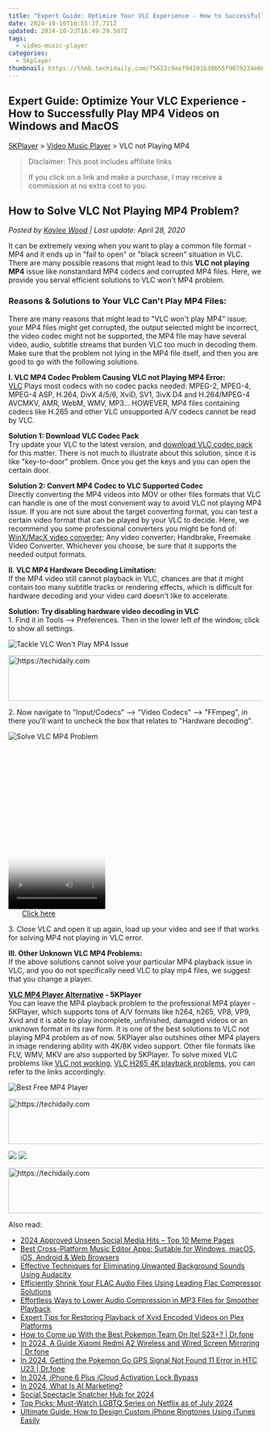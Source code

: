 ```yaml
---
title: "Expert Guide: Optimize Your VLC Experience - How to Successfully Play MP4 Videos on Windows and MacOS"
date: 2024-10-16T16:55:37.711Z
updated: 2024-10-23T16:49:29.507Z
tags:
  - video-music-player
categories:
  - 5kplayer
thumbnail: https://thmb.techidaily.com/75622c9aef94101b38b55f9079234e66e622d3109ffec37e17f1d6b6b883339d.jpg
---
```


## Expert Guide: Optimize Your VLC Experience - How to Successfully Play MP4 Videos on Windows and MacOS

[5KPlayer](https://tools.techidaily.com/5kplayer/products/) \> [Video Music Player](https://tools.techidaily.com/5kplayer/video-music-player/) \> VLC not Playing MP4

>  Disclaimer: This post includes affiliate links
>
>  If you click on a link and make a purchase, I may receive a commission at no extra cost to you.
>

## How to Solve VLC Not Playing MP4 Problem?

 _Posted by [Kaylee Wood](https://www.quora.com/profile/Amanda-Hu-21) | Last update: April 28, 2020_ 

It can be extremely vexing when you want to play a common file format - MP4 and it ends up in "fail to open" or "black screen" situation in VLC. There are many possible reasons that might lead to this **VLC not playing MP4** issue like nonstandard MP4 codecs and corrupted MP4 files. Here, we provide you serval efficient solutions to VLC won't MP4 problem. 

### Reasons & Solutions to Your VLC Can't Play MP4 Files:

There are many reasons that might lead to "VLC won't play MP4" issue: your MP4 files might get corrupted, the output selected might be incorrect, the video codec might not be supported, the MP4 file may have several video, audio, subtitle streams that burden VLC too much in decoding them. Make sure that the problem not lying in the MP4 file itself, and then you are good to go with the following solutions.

**I. VLC MP4 Codec Problem Causing VLC not Playing MP4 Error:**  
[VLC](https://www.videolan.org/vlc/index.html) Plays most codecs with no codec packs needed: MPEG-2, MPEG-4, MPEG-4 ASP, H.264, DivX 4/5/6, XviD, SV1, 3ivX D4 and H.264/MPEG-4 AVCMKV, AMR, WebM, WMV, MP3… HOWEVER, MP4 files containing codecs like H.265 and other VLC unsupported A/V codecs cannot be read by VLC.

**Solution 1: Download VLC Codec Pack**  
 Try update your VLC to the latest version, and [download VLC codec pack](https://tools.techidaily.com/5kplayer/video-music-player/) for this matter. There is not much to illustrate about this solution, since it is like "key-to-door" problem. Once you get the keys and you can open the certain door.

**Solution 2: Convert MP4 Codec to VLC Supported Codec**  
 Directly converting the MP4 videos into MOV or other files formats that VLC can handle is one of the most convenient way to avoid VLC not playing MP4 issue. If you are not sure about the target converting format, you can test a certain video format that can be played by your VLC to decide. Here, we recommend you some professional converters you might be fond of: [WinX/MacX video converter](https://tools.techidaily.com/5kplayer/products/); Any video converter; Handbrake, Freemake Video Converter. Whichever you choose, be sure that it supports the needed output formats.

**II. VLC MP4 Hardware Decoding Limitation:**  
 If the MP4 video still cannot playback in VLC, chances are that it might contain too many subtitle tracks or rendering effects, which is difficult for hardware decoding and your video card doesn't like to accelerate.

**Solution: Try disabling hardware video decoding in VLC**  
 1\. Find it in Tools --> Preferences. Then in the lower left of the window, click to show all settings.

![Tackle VLC Won't Play MP4 Issue](https://www.5kplayer.com/video-music-player/img/5kp-vlc-mp4-zjy-001.jpg) 

<!-- affiliate ads begin -->
<a href="https://ephamedtechinc.pxf.io/c/5597632/2130529/26400" target="_top" id="2130529">
  <img src="//a.impactradius-go.com/display-ad/26400-2130529" border="0" alt="https://techidaily.com" width="728" height="90"/>
</a>
<img height="0" width="0" src="https://ephamedtechinc.pxf.io/i/5597632/2130529/26400" style="position:absolute;visibility:hidden;" border="0" />
<!-- affiliate ads end -->

2\. Now navigate to "Input/Codecs" --> "Video Codecs" --> "FFmpeg", in there you'll want to uncheck the box that relates to "Hardware decoding".

![Solve VLC MP4 Problem](https://www.5kplayer.com/video-music-player/img/5kp-vlc-mp4-zjy-002.jpg) 

<!-- affiliate ads begin -->
<span id="1702748">
					<video width="192" height="320" style="cursor:pointer"
           poster="//a.impactradius-go.com/display-clicktoplayimage/1702748.png"
           onclick="if(!this.playClicked){this.play();this.setAttribute('controls',true);this.playClicked=true;}">
	   <source src="//a.impactradius-go.com/display-ad/18544-1702748">
	   <img src="//a.impactradius-go.com/display-clicktoplayimage/1702748.png" style="border: none; height: 100%; width: 100%; object-fit: contain">
	</video>
	<div style="width:120px;text-align:center"><a href="javascript:window.open(decodeURIComponent('https%3A%2F%2Ftwopages.pxf.io%2Fc%2F5597632%2F1702748%2F18544'), '_blank');void(0);">Click here</a></div>
</span>
<img height="0" width="0" src="https://imp.pxf.io/i/5597632/1702748/18544" style="position:absolute;visibility:hidden;" border="0" />
<!-- affiliate ads end -->

3\. Close VLC and open it up again, load up your video and see if that works for solving MP4 not playing in VLC error.

**III. Other Unknown VLC MP4 Problems:**  
 If the above solutions cannot solve your particular MP4 playback issue in VLC, and you do not specifically need VLC to play mp4 files, we suggest that you change a player. 

**[VLC MP4 Player Alternative](https://tools.techidaily.com/5kplayer/video-music-player/) \- 5KPlayer**  
 You can leave the MP4 playback problem to the professional MP4 player - 5KPlayer, which supports tons of A/V formats like h264, h265, VP8, VP9, Xvid and it is able to play incomplete, unfinished, damaged videos or an unknown format in its raw form. It is one of the best solutions to VLC not playing MP4 problem as of now. 5KPlayer also outshines other MP4 players in image rendering ability with 4K/8K video support. Other file formats like FLV, WMV, MKV are also supported by 5KPlayer. To solve mixed VLC problems like [VLC not working](https://tools.techidaily.com/5kplayer/video-music-player/), [VLC H265 4K playback problems](https://tools.techidaily.com/5kplayer/video-music-player/), you can refer to the links accordingly.

![Best Free MP4 Player](https://www.5kplayer.com/video-music-player/img/flv-player-free-download.jpg) 

<!-- affiliate ads begin -->
<a href="https://aligracehair.sjv.io/c/5597632/2115921/19272" target="_top" id="2115921">
  <img src="//a.impactradius-go.com/display-ad/19272-2115921" border="0" alt="https://techidaily.com" width="728" height="90"/>
</a>
<img height="0" width="0" src="https://aligracehair.sjv.io/i/5597632/2115921/19272" style="position:absolute;visibility:hidden;" border="0" />
<!-- affiliate ads end -->

[![](https://www.5kplayer.com/video-music-player/../button/freedownwhitewin.png)](https://tools.techidaily.com/5kplayer/products/) [![](https://www.5kplayer.com/video-music-player/../button/freedownbackmac.png)](https://tools.techidaily.com/5kplayer/products/)

<!-- affiliate ads begin -->
<a href="https://laganoo.pxf.io/c/5597632/1657400/16446" target="_top" id="1657400">
  <img src="//a.impactradius-go.com/display-ad/16446-1657400" border="0" alt="https://techidaily.com" width="728" height="90"/>
</a>
<img height="0" width="0" src="https://laganoo.pxf.io/i/5597632/1657400/16446" style="position:absolute;visibility:hidden;" border="0" />
<!-- affiliate ads end -->

<ins class="adsbygoogle"
     style="display:block"
     data-ad-format="autorelaxed"
     data-ad-client="ca-pub-7571918770474297"
     data-ad-slot="1223367746"></ins>

<ins class="adsbygoogle"
     style="display:block"
     data-ad-client="ca-pub-7571918770474297"
     data-ad-slot="8358498916"
     data-ad-format="auto"
     data-full-width-responsive="true"></ins>

<span class="atpl-alsoreadstyle">Also read:</span>
<div><ul>
<li><a href="https://facebook-video-recording.techidaily.com/2024-approved-unseen-social-media-hits-top-10-meme-pages/"><u>2024 Approved Unseen Social Media Hits – Top 10 Meme Pages</u></a></li>
<li><a href="https://media-tips.techidaily.com/best-cross-platform-music-editor-apps-suitable-for-windows-macos-ios-android-and-web-browsers/"><u>Best Cross-Platform Music Editor Apps: Suitable for Windows, macOS, iOS, Android & Web Browsers</u></a></li>
<li><a href="https://media-tips.techidaily.com/effective-techniques-for-eliminating-unwanted-background-sounds-using-audacity/"><u>Effective Techniques for Eliminating Unwanted Background Sounds Using Audacity</u></a></li>
<li><a href="https://media-tips.techidaily.com/efficiently-shrink-your-flac-audio-files-using-leading-flac-compressor-solutions/"><u>Efficiently Shrink Your FLAC Audio Files Using Leading Flac Compressor Solutions</u></a></li>
<li><a href="https://media-tips.techidaily.com/effortless-ways-to-lower-audio-compression-in-mp3-files-for-smoother-playback/"><u>Effortless Ways to Lower Audio Compression in MP3 Files for Smoother Playback</u></a></li>
<li><a href="https://blog-min.techidaily.com/expert-tips-for-restoring-playback-of-xvid-encoded-videos-on-plex-platforms/"><u>Expert Tips for Restoring Playback of Xvid Encoded Videos on Plex Platforms</u></a></li>
<li><a href="https://android-pokemon-go.techidaily.com/how-to-come-up-with-the-best-pokemon-team-on-itel-s23plus-drfone-by-drfone-virtual-android/"><u>How to Come up With the Best Pokemon Team On Itel S23+? | Dr.fone</u></a></li>
<li><a href="https://screen-mirror.techidaily.com/in-2024-a-guide-xiaomi-redmi-a2-wireless-and-wired-screen-mirroring-drfone-by-drfone-android/"><u>In 2024, A Guide Xiaomi Redmi A2 Wireless and Wired Screen Mirroring | Dr.fone</u></a></li>
<li><a href="https://android-location.techidaily.com/in-2024-getting-the-pokemon-go-gps-signal-not-found-11-error-in-htc-u23-drfone-by-drfone-virtual/"><u>In 2024, Getting the Pokemon Go GPS Signal Not Found 11 Error in HTC U23 | Dr.fone</u></a></li>
<li><a href="https://activate-lock.techidaily.com/in-2024-iphone-6-plus-icloud-activation-lock-bypass-by-drfone-ios/"><u>In 2024, iPhone 6 Plus iCloud Activation Lock Bypass</u></a></li>
<li><a href="https://ai-voice-clone.techidaily.com/in-2024-what-is-ai-marketing/"><u>In 2024, What Is AI Marketing?</u></a></li>
<li><a href="https://facebook-video-recording.techidaily.com/social-spectacle-snatcher-hub-for-2024/"><u>Social Spectacle Snatcher Hub for 2024</u></a></li>
<li><a href="https://tech-renaissance.techidaily.com/top-picks-must-watch-lgbtq-series-on-netflix-as-of-july-2024/"><u>Top Picks: Must-Watch LGBTQ Series on Netflix as of July 2024</u></a></li>
<li><a href="https://media-tips.techidaily.com/ultimate-guide-how-to-design-custom-iphone-ringtones-using-itunes-easily/"><u>Ultimate Guide: How to Design Custom iPhone Ringtones Using iTunes Easily</u></a></li>
</ul></div>

